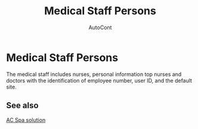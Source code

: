 ﻿---
    title: "Medical Staff Persons"
    author: AutoCont
    ms.date: 04/30/2018
    ms.topic: article
    ms.prod: dynamics-nav-2017
    ms.contentlocale: en
    ms.lasthandoff: 04/30/2018
---

# Medical Staff Persons

The medical staff includes nurses, personal information top nurses and doctors with the identification of employee number, user ID, and the default site. 


## <a name="see-also"></a>See also
[AC Spa solution](ac-spa-solution.md)